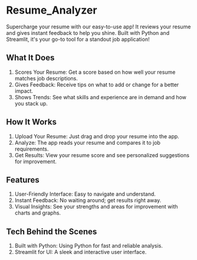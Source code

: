 # Resume_Analyzer
Supercharge your resume with our easy-to-use app! It reviews your resume and gives instant feedback to help you shine. Built with Python and Streamlit, it's your go-to tool for a standout job application!

## What It Does
1. Scores Your Resume: Get a score based on how well your resume matches job descriptions.
2. Gives Feedback: Receive tips on what to add or change for a better impact.
3. Shows Trends: See what skills and experience are in demand and how you stack up.

## How It Works
1. Upload Your Resume: Just drag and drop your resume into the app.
2. Analyze: The app reads your resume and compares it to job requirements.
3. Get Results: View your resume score and see personalized suggestions for improvement.

## Features
1. User-Friendly Interface: Easy to navigate and understand.
2. Instant Feedback: No waiting around; get results right away.
3. Visual Insights: See your strengths and areas for improvement with charts and graphs.

## Tech Behind the Scenes
1. Built with Python: Using Python for fast and reliable analysis.
2. Streamlit for UI: A sleek and interactive user interface.
